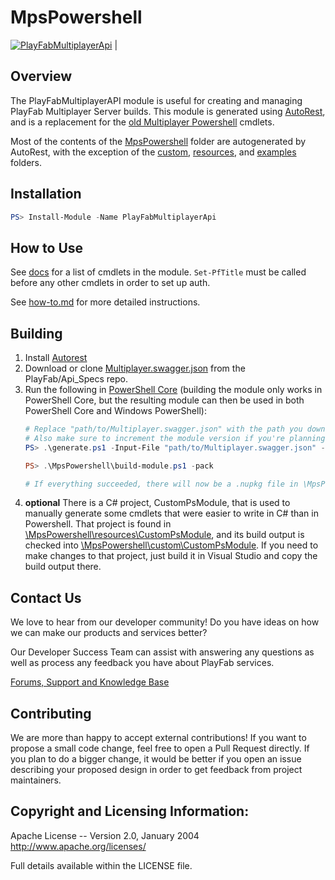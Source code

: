 # MpsPowershell
[![PlayFabMultiplayerApi](https://img.shields.io/powershellgallery/v/PlayFabMultiplayerApi.svg?style=flat-square&label=PlayFabMultiplayerApi)](https://www.powershellgallery.com/packages/PlayFabMultiplayerApi/) |

## Overview

The PlayFabMultiplayerAPI module is useful for creating and managing PlayFab Multiplayer Server builds. This module is generated using [AutoRest](https://github.com/Azure/AutoRest), and is a replacement for the [old Multiplayer Powershell](https://github.com/PlayFab/MultiplayerPowershell) cmdlets.

Most of the contents of the [MpsPowershell](\MpsPowershell) folder are autogenerated by AutoRest, with the exception of the [custom](\MpsPowershell\custom), [resources](\MpsPowershell\resources), and [examples](\MpsPowershell\examples) folders.

## Installation

```powershell
PS> Install-Module -Name PlayFabMultiplayerApi
```

## How to Use

See [docs](\MpsPowershell\docs) for a list of cmdlets in the module. `Set-PfTitle` must be called before any other cmdlets in order to set up auth. 

See [how-to.md](how-to.md) for more detailed instructions.

## Building
1. Install [Autorest](https://github.com/Azure/AutoRest)
1. Download or clone [Multiplayer.swagger.json](https://github.com/PlayFab/API_Specs/blob/master/Swagger/PlayFab/Multiplayer.swagger.json) from the PlayFab/Api_Specs repo.
1. Run the following in [PowerShell Core](https://github.com/powershell/powershell) (building the module only works in PowerShell Core, but the resulting module can then be used in both PowerShell Core and Windows PowerShell):
    ```powershell
    # Replace "path/to/Multiplayer.swagger.json" with the path you downloaded the file to.
    # Also make sure to increment the module version if you're planning on publishing to PowerShell Gallery.
    PS> .\generate.ps1 -Input-File "path/to/Multiplayer.swagger.json" -Module-Version 0.1.0
    
    PS> .\MpsPowershell\build-module.ps1 -pack

    # If everything succeeded, there will now be a .nupkg file in \MpsPowershell\bin that you can publish to PowerShell Gallery.
    ```
1. **optional** There is a C# project, CustomPsModule, that is used to manually generate some cmdlets that were easier to write in C# than in Powershell. That project is found in  [\MpsPowershell\resources\CustomPsModule](MpsPowershell/resources/CustomPsModule), and its build output is checked into [\MpsPowershell\custom\CustomPsModule](MpsPowershell/custom/CustomPsModule). If you need to make changes to that project, just build it in Visual Studio and copy the build output there. 

## Contact Us
We love to hear from our developer community!
Do you have ideas on how we can make our products and services better?

Our Developer Success Team can assist with answering any questions as well as process any feedback you have about PlayFab services.

[Forums, Support and Knowledge Base](https://community.playfab.com/index.html)

## Contributing

We are more than happy to accept external contributions! If you want to propose a small code change, feel free to open a Pull Request directly. If you plan to do a bigger change, it would be better if you open an issue describing your proposed design in order to get feedback from project maintainers.

## Copyright and Licensing Information:

  Apache License --
  Version 2.0, January 2004
  http://www.apache.org/licenses/

  Full details available within the LICENSE file.
